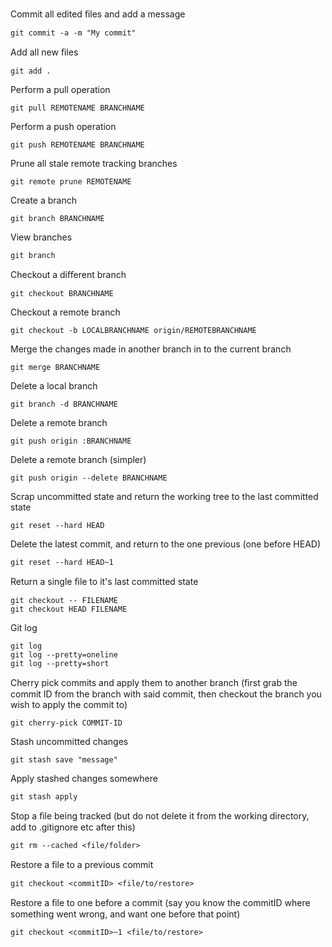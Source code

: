 
Commit all edited ﬁles and add a message
```
git commit -a -m "My commit"
```
Add all new ﬁles
```
git add .
```
Perform a pull operation
```
git pull REMOTENAME BRANCHNAME
```
Perform a push operation
```
git push REMOTENAME BRANCHNAME
```
Prune all stale remote tracking branches
```
git remote prune REMOTENAME
```
Create a branch
```
git branch BRANCHNAME
```
View branches
```
git branch
```
Checkout a diﬀerent branch
```
git checkout BRANCHNAME
```
Checkout a remote branch
```
git checkout -b LOCALBRANCHNAME origin/REMOTEBRANCHNAME
```
Merge the changes made in another branch in to the current branch
```
git merge BRANCHNAME
```
Delete a local branch
```
git branch -d BRANCHNAME
```
Delete a remote branch
```
git push origin :BRANCHNAME
```
Delete a remote branch (simpler)
```
git push origin --delete BRANCHNAME
```
Scrap uncommitted state and return the working tree to the last committed state
```
git reset --hard HEAD
```
Delete the latest commit, and return to the one previous (one before HEAD)
```
git reset --hard HEAD~1
```
Return a single ﬁle to it's last committed state
```
git checkout -- FILENAME
git checkout HEAD FILENAME
```
Git log
```
git log
git log --pretty=oneline
git log --pretty=short
```
Cherry pick commits and apply them to another branch (ﬁrst grab the commit ID from the branch with said commit, then
checkout the branch you wish to apply the commit to)
```
git cherry-pick COMMIT-ID
```
Stash uncommitted changes
```
git stash save "message"
```
Apply stashed changes somewhere
```
git stash apply
```
Stop a ﬁle being tracked (but do not delete it from the working directory, add to .gitignore etc after this)
```
git rm --cached <file/folder>
```
Restore a ﬁle to a previous commit
```
git checkout <commitID> <file/to/restore>
```
Restore a ﬁle to one before a commit (say you know the commitID where something went wrong, and want one before
that point)
```
git checkout <commitID>~1 <file/to/restore>
```

